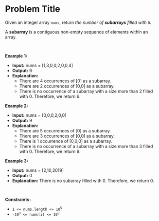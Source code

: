 # Problem Title

Given an integer array `nums`, return _the number of **subarrays** filled with_ `0`.

A **subarray** is a contiguous non-empty sequence of elements within an array.

<br/>

**Example 1:**
- **Input:** nums = \[1,3,0,0,2,0,0,4\]
- **Output:** 6
- **Explanation:** 
  - There are 4 occurrences of \[0\] as a subarray.
  - There are 2 occurrences of \[0,0\] as a subarray.
  - There is no occurrence of a subarray with a size more than 2 filled with 0. Therefore, we return 6.

**Example 2:**
- **Input:** nums = \[0,0,0,2,0,0\]
- **Output:** 9
- **Explanation:**
  - There are 5 occurrences of \[0\] as a subarray.
  - There are 3 occurrences of \[0,0\] as a subarray.
  - There is 1 occurrence of \[0,0,0\] as a subarray.
  - There is no occurrence of a subarray with a size more than 3 filled with 0. Therefore, we return 9.

**Example 3:**
- **Input:** nums = \[2,10,2019\]
- **Output:** 0
- **Explanation:** There is no subarray filled with 0. Therefore, we return 0.

<br/>

**Constraints:**

*   <code>1 &lt;= nums.length &lt;= 10<sup>5</sup></code>
*   <code>-10<sup>9</sup> &lt;= nums[i] &lt;= 10<sup>9</sup></code>
	